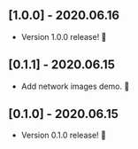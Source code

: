 ## [1.0.0] - 2020.06.16

* Version 1.0.0 release! 🚀

## [0.1.1] - 2020.06.15

* Add network images demo. 🎉

## [0.1.0] - 2020.06.15

* Version 0.1.0 release! 🚀
